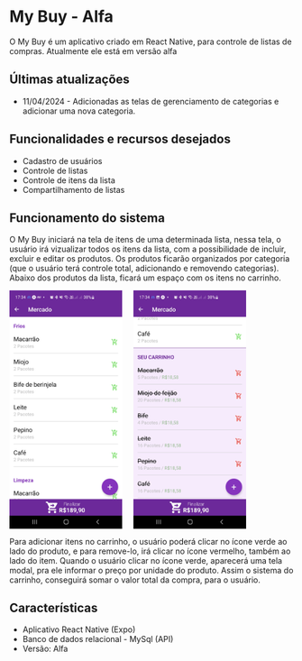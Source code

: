 # My Buy - Alfa

O My Buy é um aplicativo criado em React Native, para controle de listas de compras. Atualmente ele está em versão alfa

## Últimas atualizações

- 11/04/2024 - Adicionadas as telas de gerenciamento de categorias e adicionar uma nova categoria.

## Funcionalidades e recursos desejados

- Cadastro de usuários
- Controle de listas
- Controle de itens da lista
- Compartilhamento de listas

## Funcionamento do sistema

O My Buy iniciará na tela de itens de uma determinada lista, nessa tela, o usuário irá vizualizar todos os itens da lista,
com a possibilidade de incluir, excluir e editar os produtos. Os produtos ficarão organizados por categoria (que o usuário terá controle total, adicionando e removendo categorias). Abaixo dos produtos da lista, ficará um espaço com os itens no carrinho.

<div style="display: flex;">
<img style="padding-right: 20px" src="img_readme/tela1.jpg" width="200">
<img src="img_readme/tela2.jpg" width="200">
</div>

Para adicionar itens no carrinho, o usuário poderá clicar no ícone verde ao lado do produto, e para remove-lo, irá clicar no ícone vermelho, também ao lado do item. Quando o usuário clicar no ícone verde, aparecerá uma tela modal, pra ele informar o preço por unidade do produto. Assim o sistema do carrinho, conseguirá somar o valor total da compra, para o usuário.

## Características

- Aplicativo React Native (Expo)
- Banco de dados relacional - MySql (API)
- Versão: Alfa